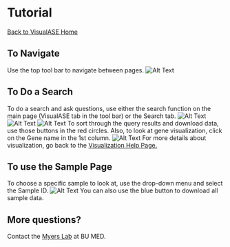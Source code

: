 # Tutorial

[Back to VisualASE Home](http://myerslab.bu.edu/VisualASE)

## To Navigate
Use the top tool bar to navigate between pages.
![Alt Text](http://myerslab.bu.edu/VisualASE/static/img/Tool_Bar.png)

## To Do a Search
To do a search and ask questions, use either the search function on the main page (VisualASE tab in the tool bar) or the Search tab.
![Alt Text](http://myerslab.bu.edu/VisualASE/static/img/Search_1.png)
![Alt Text](http://myerslab.bu.edu/VisualASE/static/img/Search_2.png)
![Alt Text](http://myerslab.bu.edu/VisualASE/static/img/Search_3.png)
To sort through the query results and download data, use those buttons in the red circles.
Also, to look at gene visualization, click on the Gene name in the 1st column.
![Alt Text](http://myerslab.bu.edu/VisualASE/static/img/Search_4.png)
For more details about visualization, go back to the [Visualization Help Page.](https://dfjenkins3.github.io/VisualASE/visualization/)

## To use the Sample Page
To choose a specific sample to look at, use the drop-down menu and select the Sample ID.
![Alt Text](http://myerslab.bu.edu/VisualASE/static/img/Sample_Page.png)
You can also use the blue button to download all sample data.

## More questions?
Contact the [Myers Lab](http://www.bumc.bu.edu/neurology/clinicalfaculty/myers/) at BU MED.
